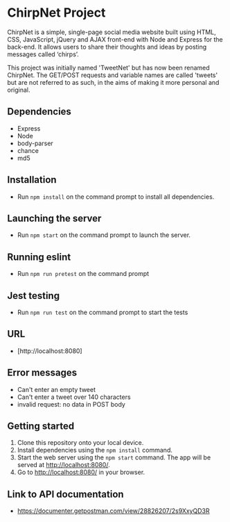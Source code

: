# ChirpNet Project

ChirpNet is a simple, single-page social media website built using HTML, CSS, JavaScript, jQuery and AJAX front-end with Node and Express for the back-end. It allows users to share their thoughts and ideas by posting messages called ‘chirps’.

This project was initially named 'TweetNet' but has now been renamed ChirpNet. The GET/POST requests and variable names are called 'tweets' but are not referred to as such, in the aims of making it more personal and original.

## Dependencies

- Express
- Node
- body-parser
- chance
- md5

## Installation

- Run `npm install` on the command prompt to install all dependencies.

## Launching the server

- Run `npm start` on the command prompt to launch the server.

## Running eslint

- Run `npm run pretest` on the command prompt

## Jest testing

- Run `npm run test` on the command prompt to start the tests

## URL

- [http://localhost:8080]

## Error messages

- Can't enter an empty tweet
- Can't enter a tweet over 140 characters
- invalid request: no data in POST body

## Getting started

1. Clone this repository onto your local device.
2. Install dependencies using the `npm install` command.
3. Start the web server using the `npm start` command. The app will be served at <http://localhost:8080/>.
4. Go to <http://localhost:8080/> in your browser.

## Link to API documentation

- https://documenter.getpostman.com/view/28826207/2s9XxyQD3R
